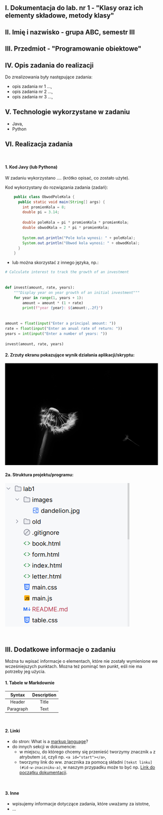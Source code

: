 ## I. Dokumentacja do lab. nr 1 - "Klasy oraz ich elementy składowe, metody klasy"
## II. Imię i nazwisko - grupa ABC, semestr III
## III. Przedmiot - "Programowanie obiektowe"

## IV. Opis zadania do realizacji
Do zrealizowania były następujące zadania:  
  - opis zadania nr 1 ...,  
  - opis zadania nr 2 ...,  
  - opis zadania nr 3 ...,  

## V. Technologie wykorzystane w zadaniu
  - Java,  
  - Python

## VI. Realizacja zadania
<br>

#### 1. Kod Javy (lub Pythona)
W zadaniu wykorzystano .... (krótko opisać, co zostało użyte).

Kod wykorzystany do rozwiązania zadania (zadań):  

```java
    public class ObwodPoleKola {
      public static void main(String[] args) {
        int promienKola = 8;
        double pi = 3.14;
    
        double poleKola = pi * promienKola * promienKola;
        double obwodKola = 2 * pi * promienKola;
    
        System.out.println("Pole kola wynosi: " + poleKola);
        System.out.println("Obwod kola wynosi: " + obwodKola);
      }
    }
```
- lub można skorzystać z innego języka, np.:  

```python
# Calculate interest to track the growth of an investment


def invest(amount, rate, years):
    """Display year on year growth of an initial investment"""
    for year in range(1, years + 1):
        amount = amount * (1 + rate)
        print(f"year {year}: ${amount:,.2f}")


amount = float(input("Enter a principal amount: "))
rate = float(input("Enter an anual rate of return: "))
years = int(input("Enter a number of years: "))

invest(amount, rate, years)
```

#### 2. Zrzuty ekranu pokazujące wynik działania aplikacji/skryptu:  
![dowolny tekst alterntywny](../images/dandelion.jpg)

#### 2a. Struktura projektu/programu:  
![struktura-projektu](../images/struktura.png)

<br>

## III. Dodatkowe informacje o zadaniu
Można tu wpisać informacje o elementach, które nie zostały wymienione we wcześniejszych punktach.  Mozna też pominąć ten punkt, eśli nie ma potrzeby jeg użycia.  

#### 1. Tabele w Markdownie

| Syntax        | Description     |
|:-------------:|:---------------:|
|    Header     |      Title      |
|   Paragraph   |      Text       |
<br>

#### 2. Linki
  - do stron: What is a [markup language](https://www.semrush.com/blog/markup-language/)?
  - do innych sekcji w dokumencie: 
      - w miejscu, do którego chcemy się przenieść tworzymy znacznik `a` z atrybutem `id`, czyli np. `<a id="start"></a>`,  
      - tworzymy link do ww. znacznika za pomocą składni `[tekst linku](#id-w-znaczniku-a)`, w naszym przypadku może to być np. [Link do początku dokumentacji](#start).  
<br>
  
#### 3. Inne
  - wpisujemy informacje dotyczące zadania, które uważamy za istotne,  
  - ...